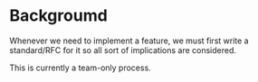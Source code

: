 # Backgroumd
Whenever we need to implement a feature, we must first write a standard/RFC for it so all sort of implications are considered.

This is currently a team-only process.